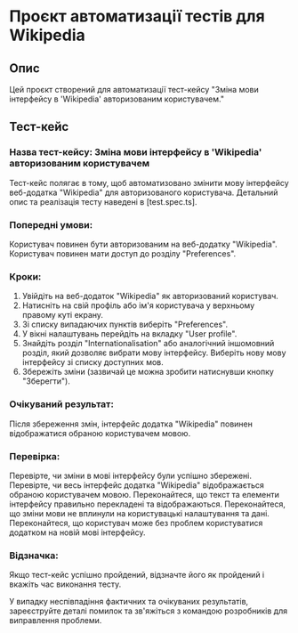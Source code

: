 # Проєкт автоматизації тестів для Wikipedia

## Опис

Цей проєкт створений для автоматизації тест-кейсу "Зміна мови інтерфейсу в 'Wikipedia' авторизованим користувачем."

## Тест-кейс

### Назва тест-кейсу: Зміна мови інтерфейсу в 'Wikipedia' авторизованим користувачем

Тест-кейс полягає в тому, щоб автоматизовано змінити мову інтерфейсу веб-додатка "Wikipedia" для авторизованого користувача. Детальний опис та реалізація тесту наведені в [test.spec.ts].

### Попередні умови:

Користувач повинен бути авторизованим на веб-додатку "Wikipedia".
Користувач повинен мати доступ до розділу "Preferences".

### Кроки:

1. Увійдіть на веб-додаток "Wikipedia" як авторизований користувач.
2. Натисніть на свій профіль або ім'я користувача у верхньому правому куті екрану.
3. Зі списку випадаючих пунктів виберіть "Preferences".
4. У вікні налаштувань перейдіть на вкладку "User profile".
5. Знайдіть розділ "Internationalisation" або аналогічний іншомовний розділ, який дозволяє вибрати мову інтерфейсу.
Виберіть нову мову інтерфейсу зі списку доступних мов.
6. Збережіть зміни (зазвичай це можна зробити натиснувши кнопку "Зберегти").

### Очікуваний результат:
Після збереження змін, інтерфейс додатка "Wikipedia" повинен відображатися обраною користувачем мовою.

### Перевірка:
Перевірте, чи зміни в мові інтерфейсу були успішно збережені.
Перевірте, чи весь інтерфейс додатка "Wikipedia" відображається обраною користувачем мовою.
Переконайтеся, що текст та елементи інтерфейсу правильно перекладені та відображаються.
Переконайтеся, що зміни мови не вплинули на користувацькі налаштування та дані.
Переконайтеся, що користувач може без проблем користуватися додатком на новій мові інтерфейсу.

### Відзначка:
Якщо тест-кейс успішно пройдений, відзначте його як пройдений і вкажіть час виконання тесту.

У випадку неспівпадіння фактичних та очікуваних результатів, зареєструйте деталі помилок та зв'яжіться з командою розробників для виправлення проблеми.
